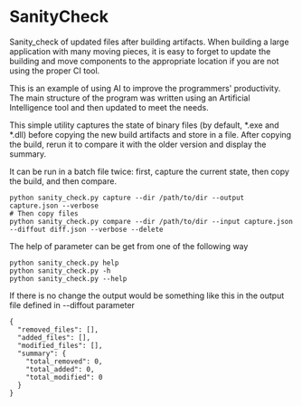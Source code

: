 # SanityCheck
Sanity_check of updated files after building artifacts. When building a large application with many moving pieces, it is easy to forget to update the building and move components to the appropriate location if you are not using the proper CI tool. 

This is an example of using AI to improve the programmers' productivity. The main structure of the program was written using an Artificial Intelligence tool and then updated to meet the needs. 

This simple utility captures the state of binary files (by default, *.exe and *.dll) before copying the new build artifacts and store in a file. After copying the build, rerun it to compare it with the older version and display the summary. 

It can be run in a batch file twice: first, capture the current state, then copy the build, and then compare.

```
python sanity_check.py capture --dir /path/to/dir --output capture.json --verbose
# Then copy files
python sanity_check.py compare --dir /path/to/dir --input capture.json --diffout diff.json --verbose --delete
```

The help of parameter can be get from one of the following way

```
python sanity_check.py help
python sanity_check.py -h
python sanity_check.py --help
```

If there is no change the output would be something like this in the output file defined in --diffout parameter

```
{
  "removed_files": [],
  "added_files": [],
  "modified_files": [],
  "summary": {
    "total_removed": 0,
    "total_added": 0,
    "total_modified": 0
  }
}
```
